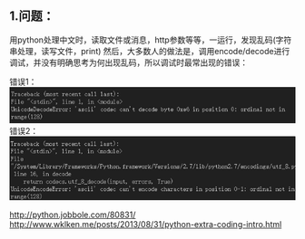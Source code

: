 ## 1.问题：
  用python处理中文时，读取文件或消息，http参数等等，一运行，发现乱码(字符串处理，读写文件，print)
  然后，大多数人的做法是，调用encode/decode进行调试，并没有明确思考为何出现乱码，所以调试时最常出现的错误：

错误1：
![](python2_chinese_encode_error1.png)
错误2：
![](python2_chinese_encode_error2.png)

http://python.jobbole.com/80831/
http://www.wklken.me/posts/2013/08/31/python-extra-coding-intro.html
